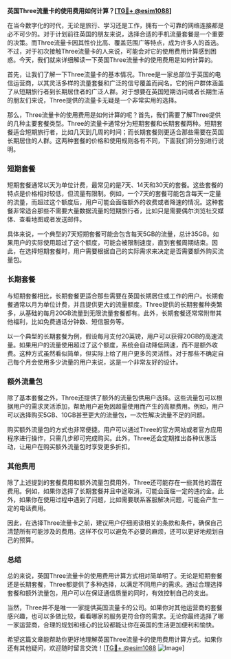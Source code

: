 **英国Three流量卡的使用费用如何计算？[[TG💪+ @esim1088](https://t.me/s/esim1088)]**

在当今数字化的时代，无论是旅行、学习还是工作，拥有一个可靠的网络连接都是必不可少的。对于计划前往英国的朋友来说，选择合适的手机流量套餐是一个重要的决策。而Three流量卡因其性价比高、覆盖范围广等特点，成为许多人的首选。不过，对于初次接触Three流量卡的人来说，可能会对它的使用费用计算感到困惑。今天，我们就来详细解读一下英国Three流量卡的使用费用是如何计算的。

首先，让我们了解一下Three流量卡的基本情况。Three是一家总部位于英国的电信运营商，以其灵活多样的流量套餐和广泛的信号覆盖而闻名。它的用户群体涵盖了从短期旅行者到长期居住者的广泛人群。对于想要在英国短期访问或者长期生活的朋友们来说，Three提供的流量卡无疑是一个非常实用的选择。

那么，Three流量卡的使用费用是如何计算的呢？首先，我们需要了解Three提供的几种主要套餐类型。Three的流量卡通常分为短期套餐和长期套餐两种。短期套餐适合短期旅行者，比如几天到几周的时间；而长期套餐则更适合那些需要在英国长期居住的人群。这两种套餐的价格和使用规则各有不同，下面我们将分别进行说明。

### 短期套餐

短期套餐通常以天为单位计费，最常见的是7天、14天和30天的套餐。这些套餐的特点是价格相对较低，但流量有限制。例如，一个7天的套餐可能包含每天一定量的流量，而超过这个额度后，用户可能会面临额外的收费或者降速的情况。这种套餐非常适合那些不需要大量数据流量的短期旅行者，比如只是需要偶尔浏览社交媒体、查看地图或者发送邮件。

具体来说，一个典型的7天短期套餐可能会包含每天5GB的流量，总计35GB。如果用户的实际使用超过了这个额度，可能会被限制速度，直到套餐周期结束。因此，在选择短期套餐时，用户需要根据自己的实际需求来决定是否需要额外购买流量包。

### 长期套餐

与短期套餐相比，长期套餐更适合那些需要在英国长期居住或工作的用户。长期套餐通常以月为单位计费，并且提供更大的流量额度。Three提供的长期套餐种类繁多，从基础的每月20GB流量到无限流量套餐都有。此外，长期套餐还常常附带其他福利，比如免费通话分钟数、短信服务等。

以一个典型的长期套餐为例，假设每月支付20英镑，用户可以获得20GB的高速流量。如果用户的流量使用超过了这个额度，系统会自动降低网速，而不是额外收费。这种方式虽然看似简单，但实际上给了用户更多的灵活性。对于那些不确定自己每个月会使用多少流量的用户来说，这是一个非常友好的设计。

### 额外流量包

除了基本套餐之外，Three还提供了额外的流量包供用户选择。这些流量包可以根据用户的需求灵活添加，帮助用户避免因超量使用而产生的高额费用。例如，用户可以选择购买5GB、10GB甚至更大的流量包，一次性解决流量不足的问题。

购买额外流量包的方式也非常便捷。用户可以通过Three的官方网站或者官方应用程序进行操作，只需几步即可完成购买。此外，Three还会定期推出各种优惠活动，让用户在购买额外流量包时享受更多折扣。

### 其他费用

除了上述提到的套餐费用和额外流量包费用外，Three还可能存在一些其他的潜在费用。例如，如果你选择了长期套餐并且中途取消，可能会面临一定的违约金。此外，如果你在使用过程中遇到了问题，比如需要联系客服解决问题，可能会产生一定的电话费用。

因此，在选择Three流量卡之前，建议用户仔细阅读相关的条款和条件，确保自己清楚所有可能涉及的费用。这样不仅可以避免不必要的麻烦，还可以更好地规划自己的预算。

### 总结

总的来说，英国Three流量卡的使用费用计算方式相对简单明了。无论是短期套餐还是长期套餐，Three都提供了多种选择，以满足不同用户的需求。通过合理选择套餐和额外流量包，用户可以在保证通信质量的同时，有效控制自己的支出。

当然，Three并不是唯一一家提供英国流量卡的公司。如果你对其他运营商的套餐感兴趣，也可以多做比较，看看哪家的服务更符合你的需求。无论你最终选择了哪一家运营商，合理的规划和细心的比较都能让你在英国的生活更加便利和愉快。

希望这篇文章能帮助你更好地理解英国Three流量卡的使用费用计算方式。如果你还有其他疑问，欢迎随时留言交流！[[TG💪+ @esim1088](https://t.me/s/esim1088) ![Image](https://i.postimg.cc/4NQfJmqS/Snipaste-2025-05-13-00-14-12.png)]
